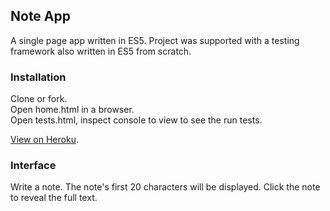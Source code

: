 ## Note App

A single page app written in ES5.  Project was supported with a testing framework also written in ES5 from scratch.

### Installation

Clone or fork.  
Open home.html in a browser.  
Open tests.html, inspect console to view to see the run tests.

[View on Heroku](http://notes-pm.herokuapp.com/).

### Interface

Write a note.  The note's first 20 characters will be displayed.  Click the note to reveal the full text.
